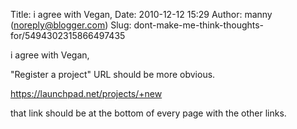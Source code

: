 Title: i agree with Vegan,
Date: 2010-12-12 15:29
Author: manny (noreply@blogger.com)
Slug: dont-make-me-think-thoughts-for/5494302315866497435

i agree with Vegan,  
  
"Register a project" URL should be more obvious.  
  
https://launchpad.net/projects/+new  
  
  
that link should be at the bottom of every page with the other links.

